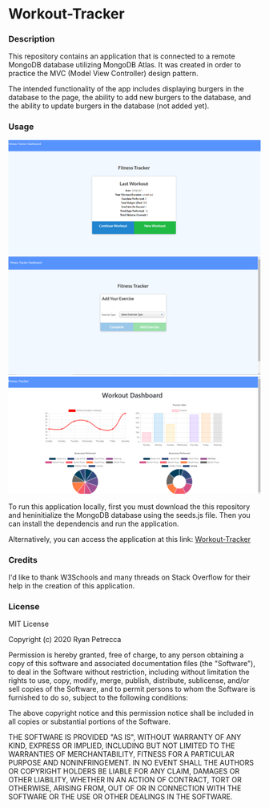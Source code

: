# Workout-Tracker

### Description 

This repository contains an application that is connected to a remote MongoDB database utilizing MongoDB Atlas.  It was created in order to practice the MVC (Model View Controller) design pattern.

The intended functionality of the app includes displaying burgers in the database to the page, the ability to add new burgers to the database, and the ability to update burgers in the database (not added yet).

### Usage

![index](/public/assets/images/index.png)
![Alt Text](/public/assets/images/exercise.png)
![Alt Text](/public/assets/images/stats.png)

To run this application locally, first you must download the this repository and heninitialize the MongoDB database using the seeds.js file.  Then you can install the dependencis and run the application.

Alternatively, you can access the application at this link: [Workout-Tracker](https://nameless-fjord-56907.herokuapp.com/)

### Credits

I'd like to thank W3Schools and many threads on Stack Overflow for their help in the creation of this application.

### License

MIT License

Copyright (c) 2020 Ryan Petrecca

Permission is hereby granted, free of charge, to any person obtaining a copy of this software and associated documentation files (the "Software"), to deal in the Software without restriction, including without limitation the rights to use, copy, modify, merge, publish, distribute, sublicense, and/or sell copies of the Software, and to permit persons to whom the Software is furnished to do so, subject to the following conditions:

The above copyright notice and this permission notice shall be included in all copies or substantial portions of the Software.

THE SOFTWARE IS PROVIDED "AS IS", WITHOUT WARRANTY OF ANY KIND, EXPRESS OR IMPLIED, INCLUDING BUT NOT LIMITED TO THE WARRANTIES OF MERCHANTABILITY, FITNESS FOR A PARTICULAR PURPOSE AND NONINFRINGEMENT. IN NO EVENT SHALL THE AUTHORS OR COPYRIGHT HOLDERS BE LIABLE FOR ANY CLAIM, DAMAGES OR OTHER LIABILITY, WHETHER IN AN ACTION OF CONTRACT, TORT OR OTHERWISE, ARISING FROM, OUT OF OR IN CONNECTION WITH THE SOFTWARE OR THE USE OR OTHER DEALINGS IN THE SOFTWARE.